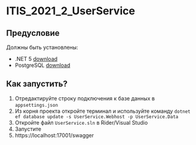 # ITIS_2021_2_UserService

## **Предусловие**

Должны быть установлены:

* .NET 5 [download](https://dotnet.microsoft.com/download/dotnet/5.0)
* PostgreSQL [download](https://www.postgresql.org/download/)

## **Как запустить?**

1. Отредактируйте строку подключения к базе данных в `appsettings.json`
2. Из корня проекта откройте терминал и используйте команду `dotnet ef database update -s UserService.Webhost -p UserService.Data`
3. Откройте файл `UserService.sln` в Rider/Visual Studio
4. Запустите
5. https://localhost:17001/swagger